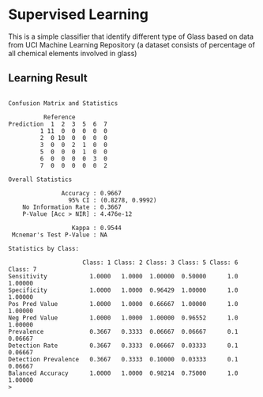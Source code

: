 # Supervised Learning 
 This is a simple classifier that identify different type of Glass based on data from UCI Machine Learning Repository (a dataset consists of percentage of all chemical elements involved in glass)


## Learning Result 
```shell

Confusion Matrix and Statistics

          Reference
Prediction  1  2  3  5  6  7
         1 11  0  0  0  0  0
         2  0 10  0  0  0  0
         3  0  0  2  1  0  0
         5  0  0  0  1  0  0
         6  0  0  0  0  3  0
         7  0  0  0  0  0  2

Overall Statistics
                                          
               Accuracy : 0.9667          
                 95% CI : (0.8278, 0.9992)
    No Information Rate : 0.3667          
    P-Value [Acc > NIR] : 4.476e-12       
                                          
                  Kappa : 0.9544          
 Mcnemar's Test P-Value : NA              

Statistics by Class:

                     Class: 1 Class: 2 Class: 3 Class: 5 Class: 6 Class: 7
Sensitivity            1.0000   1.0000  1.00000  0.50000      1.0  1.00000
Specificity            1.0000   1.0000  0.96429  1.00000      1.0  1.00000
Pos Pred Value         1.0000   1.0000  0.66667  1.00000      1.0  1.00000
Neg Pred Value         1.0000   1.0000  1.00000  0.96552      1.0  1.00000
Prevalence             0.3667   0.3333  0.06667  0.06667      0.1  0.06667
Detection Rate         0.3667   0.3333  0.06667  0.03333      0.1  0.06667
Detection Prevalence   0.3667   0.3333  0.10000  0.03333      0.1  0.06667
Balanced Accuracy      1.0000   1.0000  0.98214  0.75000      1.0  1.00000
> 
```



